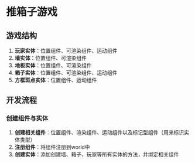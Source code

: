 # 推箱子游戏
## 游戏结构
1. **玩家实体**：位置组件、可渲染组件、运动组件
2. **墙实体**：位置组件、可渲染组件
3. **地板实体**：位置组件、可渲染组件
4. **箱子实体**：位置组件、可渲染组件、运动组件
5. **方框斑点实体**：位置组件、运动组件
    
## 开发流程
### 创建组件与实体
1. **创建相关组件**：位置组件、渲染组件、运动组件以及标记型组件（用来标识实体类型）
2. **注册组件**：将组件注册到world中
3. **创建实体**：添加创建墙、箱子、玩家等所有实体的方法，并绑定相关组件


